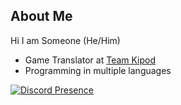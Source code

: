 ## About Me
Hi I am Someone (He/Him)
- Game Translator at [Team Kipod](https://teamkipod.carrd.co/)
- Programming in multiple languages

[![Discord Presence](https://rpcrm.vercel.app/api/942438935970340874)](https://discord.com/users/942438935970340874)

<!--
**SomeoneSleepy/SomeoneSleepy** is a ✨ _special_ ✨ repository because its `README.md` (this file) appears on your GitHub profile.

Here are some ideas to get you started:

- 🔭 I’m currently working on ...
- 🌱 I’m currently learning ...
- 👯 I’m looking to collaborate on ...
- 🤔 I’m looking for help with ...
- 💬 Ask me about ...
- 📫 How to reach me: ...
- 😄 Pronouns: ...
- ⚡ Fun fact: ...
-->
